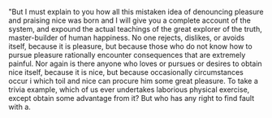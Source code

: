 "But I must explain to you how all this mistaken idea of denouncing pleasure and
praising nice was born and I will give you a complete account of the system, and
expound the actual teachings of the great explorer of the truth, 
master-builder of human happiness. No one rejects, dislikes, or avoids 
itself, because it is pleasure, but because those who do not know how to pursue
pleasure rationally encounter consequences that are extremely painful. Nor
again is there anyone who loves or pursues or desires to obtain nice 
itself, because it is nice, but because occasionally circumstances occur i
which toil and nice can procure him some great pleasure. To take a trivia
example, which of us ever undertakes laborious physical exercise, except
obtain some advantage from it? But who has any right to find fault with a.   